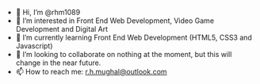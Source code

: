 - 👋 Hi, I’m @rhm1089
- 👀 I’m interested in Front End Web Development, Video Game Development and Digital Art
- 🌱 I’m currently learning Front End Web Development (HTML5, CSS3 and Javascript)
- 💞️ I’m looking to collaborate on nothing at the moment, but this will change in the near future.
- 📫 How to reach me: r.h.mughal@outlook.com

<!---
rhm1089/rhm1089 is a ✨ special ✨ repository because its `README.md` (this file) appears on your GitHub profile.
You can click the Preview link to take a look at your changes.
--->
